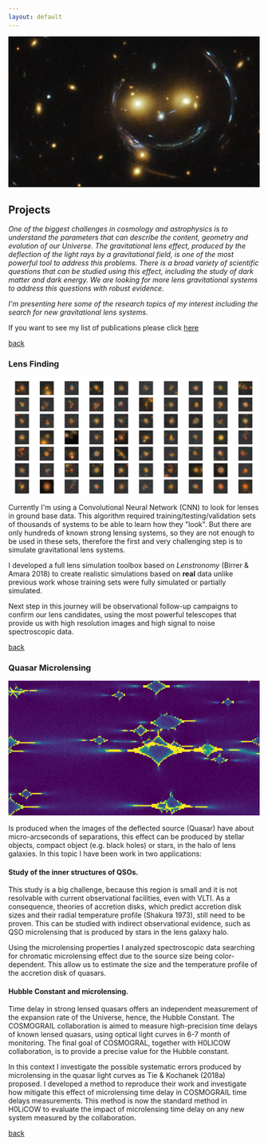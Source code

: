 ```yaml
---
layout: default
---
```


![Lensing](/images/lensing1.jpg)

## Projects

*One of the biggest challenges in cosmology and astrophysics is to understand the parameters that can describe the content, geometry and evolution of our Universe. The gravitational lens effect, produced by the deflection of the light rays by a gravitational field, is one of the most powerful tool to address this problems. There is a broad variety of scientific questions that can be studied using this effect, including the study of dark matter and dark energy. We are looking for more lens gravitational systems to address this questions with robust evidence.*

*I'm presenting here some of the research topics of my interest including the search for new gravitational lens systems.*

If you want to see my list of publications please click [here](./publications.html)

[back](./)

### Lens Finding
![simulations](/images/sim_s1.png)

Currently I'm using a Convolutional Neural Network (CNN) to look for lenses in ground base data. This algorithm required training/testing/validation sets of thousands of systems to be able to learn how they "look". But there are only hundreds of known strong lensing systems, so they are not enough to be used in these sets, therefore the first and very challenging step is to simulate gravitational lens systems. 

I developed a full lens simulation toolbox based on *Lenstronomy* (Birrer & Amara 2018) to create realistic simulations based on **real** data unlike previous work whose training sets were fully simulated or partially simulated.

Next step in this journey will be observational follow-up campaigns to confirm our lens candidates, using the most powerful telescopes that provide us with high resolution images and high signal to noise spectroscopic data.

[back](./)

### Quasar Microlensing
![simulations](/images/micro.png)

Is produced when the images of the deflected source (Quasar) have about micro-arcseconds of separations, this effect can be produced by stellar objects, compact object (e.g. black holes) or stars, in the halo of lens galaxies. In this topic I have been work in two applications: 

#### Study of the inner structures of QSOs.

This study is a big challenge, because this region is small and it is not resolvable with current observational facilities, even with VLTI. As a consequence, theories of accretion disks, which predict accretion disk sizes and their radial temperature profile (Shakura 1973), still need to be proven. This can be studied with indirect observational evidence, such as QSO microlensing that is produced by stars in the lens galaxy halo.

Using the microlensing properties I analyzed spectroscopic data searching for chromatic microlensing effect due to the source size being color-dependent. This allow us to estimate the size and the temperature profile of the accretion disk of quasars.

#### Hubble Constant and microlensing.

Time delay in strong lensed quasars offers an independent measurement of the expansion rate of the Universe, hence, the Hubble Constant. The COSMOGRAIL collaboration is aimed to measure high-precision time delays of known lensed quasars, using optical light curves in 6-7 month of monitoring. The final goal of COSMOGRAL, together with H0LICOW collaboration, is to provide a precise value for the Hubble constant. 

In this context I investigate the  possible systematic errors produced by microlensing in the quasar light curves as  Tie & Kochanek (2018a) proposed. I developed a method to reproduce their work and investigate how mitigate this effect of microlensing time delay in COSMOGRAIL time delays measurements. This method is now the standard method in H0LiCOW to evaluate the impact of microlensing time delay on any new system measured by the collaboration.


[back](./)
